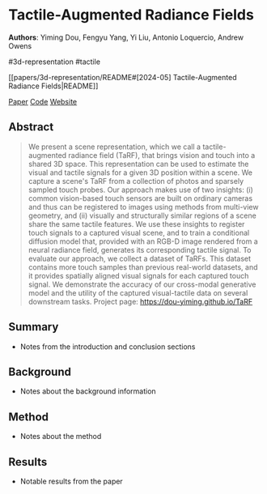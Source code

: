 # Tactile-Augmented Radiance Fields

**Authors**: Yiming Dou, Fengyu Yang, Yi Liu, Antonio Loquercio, Andrew Owens

#3d-representation
#tactile

[[papers/3d-representation/README#[2024-05] Tactile-Augmented Radiance Fields|README]]

[Paper](http://arxiv.org/abs/2405.04534)
[Code](https://github.com/Dou-Yiming/TaRF)
[Website](https://dou-yiming.github.io/TaRF/)

## Abstract

> We present a scene representation, which we call a tactile-augmented radiance field (TaRF), that brings vision and touch into a shared 3D space. This representation can be used to estimate the visual and tactile signals for a given 3D position within a scene. We capture a scene's TaRF from a collection of photos and sparsely sampled touch probes. Our approach makes use of two insights: (i) common vision-based touch sensors are built on ordinary cameras and thus can be registered to images using methods from multi-view geometry, and (ii) visually and structurally similar regions of a scene share the same tactile features. We use these insights to register touch signals to a captured visual scene, and to train a conditional diffusion model that, provided with an RGB-D image rendered from a neural radiance field, generates its corresponding tactile signal. To evaluate our approach, we collect a dataset of TaRFs. This dataset contains more touch samples than previous real-world datasets, and it provides spatially aligned visual signals for each captured touch signal. We demonstrate the accuracy of our cross-modal generative model and the utility of the captured visual-tactile data on several downstream tasks. Project page: <https://dou-yiming.github.io/TaRF>

## Summary

- Notes from the introduction and conclusion sections

## Background

- Notes about the background information

## Method

- Notes about the method

## Results

- Notable results from the paper
